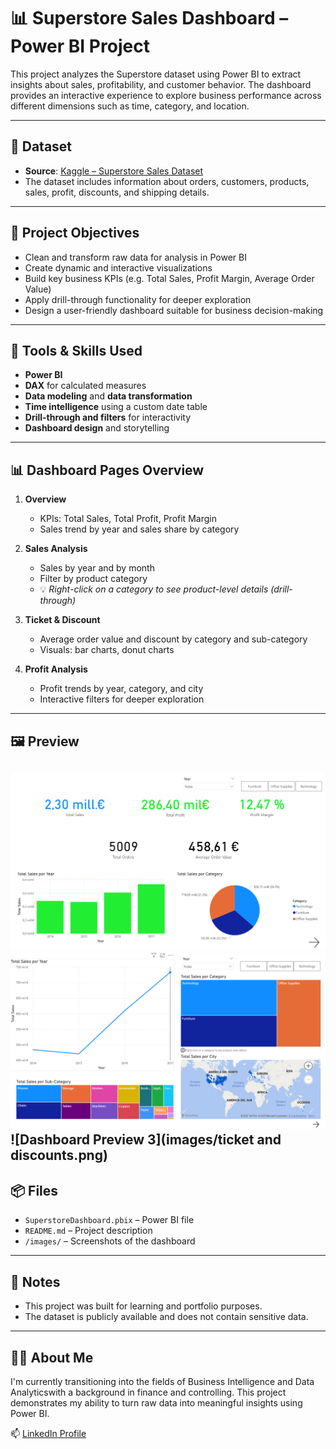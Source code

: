 
# 📊 Superstore Sales Dashboard – Power BI Project

This project analyzes the Superstore dataset using Power BI to extract insights about sales, profitability, and customer behavior. The dashboard provides an interactive experience to explore business performance across different dimensions such as time, category, and location.

---

## 📁 Dataset

- **Source**: [Kaggle – Superstore Sales Dataset](https://www.kaggle.com/datasets/vivek468/superstore-dataset-final)
- The dataset includes information about orders, customers, products, sales, profit, discounts, and shipping details.

---

## 🎯 Project Objectives

- Clean and transform raw data for analysis in Power BI
- Create dynamic and interactive visualizations
- Build key business KPIs (e.g. Total Sales, Profit Margin, Average Order Value)
- Apply drill-through functionality for deeper exploration
- Design a user-friendly dashboard suitable for business decision-making

---
 
## 🧰 Tools & Skills Used

- **Power BI**
- **DAX** for calculated measures
- **Data modeling** and **data transformation**
- **Time intelligence** using a custom date table
- **Drill-through and filters** for interactivity
- **Dashboard design** and storytelling

---

## 📊 Dashboard Pages Overview

1. **Overview**  
   - KPIs: Total Sales, Total Profit, Profit Margin  
   - Sales trend by year and sales share by category

2. **Sales Analysis**  
   - Sales by year and by month  
   - Filter by product category  
   - 💡 *Right-click on a category to see product-level details (drill-through)*

3. **Ticket & Discount**  
   - Average order value and discount by category and sub-category  
   - Visuals: bar charts, donut charts

4. **Profit Analysis**  
   - Profit trends by year, category, and city  
   - Interactive filters for deeper exploration

---

## 🖼️ Preview

![Dashboard Preview 1](images/overview.png)
![Dashboard Preview 2](images/sales_analysis.png)
![Dashboard Preview 3](images/ticket and discounts.png)
---

## 📦 Files

- `SuperstoreDashboard.pbix` – Power BI file
- `README.md` – Project description
- `/images/` – Screenshots of the dashboard

---

## 📌 Notes

- This project was built for learning and portfolio purposes.
- The dataset is publicly available and does not contain sensitive data.

---

## 🙋‍♂️ About Me

I'm currently transitioning into the fields of Business Intelligence and Data Analyticswith a background in finance and controlling. This project demonstrates my ability to turn raw data into meaningful insights using Power BI.

📫 [LinkedIn Profile](https://www.linkedin.com/in/victor-román-ramos-b5267412b)

